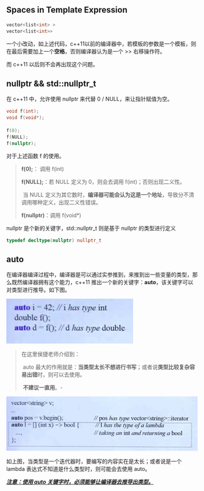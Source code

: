 ## Spaces in Template Expression

```c++
vector<list<int> >
vector<list<int>>
```

一个小改动，如上述代码，c++11以前的编译器中，若模板的参数是一个模板，则在最后需要加上一个**空格**，否则编译器认为是一个 >> 右移操作符。

而 c++11 以后则不会再出现这个问题。

## nullptr && std::nullptr_t

在 c++11 中，允许使用 nullptr 来代替 0 / NULL，来让指针赋值为空。 

```C++
void f(int);
void f(void*);

f(0);
f(NULL);
f(nullptr);
```

对于上述函数 f 的使用。

> **f(0);**： 调用 f(int)
>
> **f(NULL);**：若 NULL 定义为 0，则会去调用 f(int)；否则出现二义性。
>
> ​	当 NULL 定义为其它数时，**编译器可能会认为这是一个地址**，导致分不清调用哪种定义，出现二义性错误。
>
> **f(nullptr)**：调用 f(void*)

nullptr 是个新的关键字，std::nullptr_t 则是基于 nullptr 的类型进行定义

```C++
typedef decltype(nullptr) nullptr_t
```

## auto

在编译器编译过程中，编译器是可以通过实参推到，来推到出一些变量的类型，那么既然编译器拥有这个能力，c++11 推出一个新的关键字：**auto**，该关键字可以对类型进行推导。如下图。

![1686822136954](image/1686822136954.png)

> 在这里侯捷老师介绍到：
>
> ​	auto 最大的作用就是：**当类型太长不想进行书写**；或者说**类型比较复杂容易出错**时，则可以去使用。
>
> ​	**不建议一直用**。-

![1686822321319](image/1686822321319.png)

如上图，当类型是一个迭代器时，要编写的内容实在是太长；或者说是一个 lambda 表达式不知道是什么类型时，则可能会去使用 auto。

<u>***注意：使用 auto 关键字时，必须能够让编译器去推导出类型。***</u>


